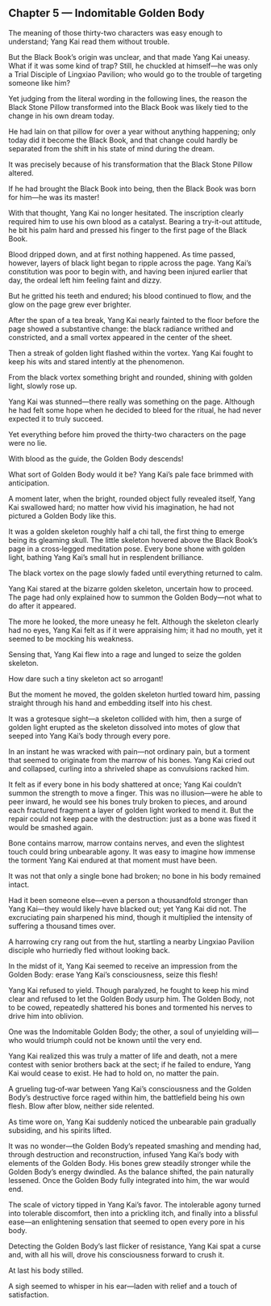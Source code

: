 ## Chapter 5 — Indomitable Golden Body

The meaning of those thirty-two characters was easy enough to understand; Yang Kai read them without trouble.

But the Black Book’s origin was unclear, and that made Yang Kai uneasy. What if it was some kind of trap? Still, he chuckled at himself—he was only a Trial Disciple of Lingxiao Pavilion; who would go to the trouble of targeting someone like him?

Yet judging from the literal wording in the following lines, the reason the Black Stone Pillow transformed into the Black Book was likely tied to the change in his own dream today.

He had lain on that pillow for over a year without anything happening; only today did it become the Black Book, and that change could hardly be separated from the shift in his state of mind during the dream.

It was precisely because of his transformation that the Black Stone Pillow altered.

If he had brought the Black Book into being, then the Black Book was born for him—he was its master!

With that thought, Yang Kai no longer hesitated. The inscription clearly required him to use his own blood as a catalyst. Bearing a try-it-out attitude, he bit his palm hard and pressed his finger to the first page of the Black Book.

Blood dripped down, and at first nothing happened. As time passed, however, layers of black light began to ripple across the page. Yang Kai’s constitution was poor to begin with, and having been injured earlier that day, the ordeal left him feeling faint and dizzy.

But he gritted his teeth and endured; his blood continued to flow, and the glow on the page grew ever brighter.

After the span of a tea break, Yang Kai nearly fainted to the floor before the page showed a substantive change: the black radiance writhed and constricted, and a small vortex appeared in the center of the sheet.

Then a streak of golden light flashed within the vortex. Yang Kai fought to keep his wits and stared intently at the phenomenon.

From the black vortex something bright and rounded, shining with golden light, slowly rose up.

Yang Kai was stunned—there really was something on the page. Although he had felt some hope when he decided to bleed for the ritual, he had never expected it to truly succeed.

Yet everything before him proved the thirty-two characters on the page were no lie.

With blood as the guide, the Golden Body descends!

What sort of Golden Body would it be? Yang Kai’s pale face brimmed with anticipation.

A moment later, when the bright, rounded object fully revealed itself, Yang Kai swallowed hard; no matter how vivid his imagination, he had not pictured a Golden Body like this.

It was a golden skeleton roughly half a chi tall, the first thing to emerge being its gleaming skull. The little skeleton hovered above the Black Book’s page in a cross‑legged meditation pose. Every bone shone with golden light, bathing Yang Kai’s small hut in resplendent brilliance.

The black vortex on the page slowly faded until everything returned to calm.

Yang Kai stared at the bizarre golden skeleton, uncertain how to proceed. The page had only explained how to summon the Golden Body—not what to do after it appeared.

The more he looked, the more uneasy he felt. Although the skeleton clearly had no eyes, Yang Kai felt as if it were appraising him; it had no mouth, yet it seemed to be mocking his weakness.

Sensing that, Yang Kai flew into a rage and lunged to seize the golden skeleton.

How dare such a tiny skeleton act so arrogant!

But the moment he moved, the golden skeleton hurtled toward him, passing straight through his hand and embedding itself into his chest.

It was a grotesque sight—a skeleton collided with him, then a surge of golden light erupted as the skeleton dissolved into motes of glow that seeped into Yang Kai’s body through every pore.

In an instant he was wracked with pain—not ordinary pain, but a torment that seemed to originate from the marrow of his bones. Yang Kai cried out and collapsed, curling into a shriveled shape as convulsions racked him.

It felt as if every bone in his body shattered at once; Yang Kai couldn’t summon the strength to move a finger. This was no illusion—were he able to peer inward, he would see his bones truly broken to pieces, and around each fractured fragment a layer of golden light worked to mend it. But the repair could not keep pace with the destruction: just as a bone was fixed it would be smashed again.

Bone contains marrow, marrow contains nerves, and even the slightest touch could bring unbearable agony. It was easy to imagine how immense the torment Yang Kai endured at that moment must have been.

It was not that only a single bone had broken; no bone in his body remained intact.

Had it been someone else—even a person a thousandfold stronger than Yang Kai—they would likely have blacked out; yet Yang Kai did not. The excruciating pain sharpened his mind, though it multiplied the intensity of suffering a thousand times over.

A harrowing cry rang out from the hut, startling a nearby Lingxiao Pavilion disciple who hurriedly fled without looking back.

In the midst of it, Yang Kai seemed to receive an impression from the Golden Body: erase Yang Kai’s consciousness, seize this flesh!

Yang Kai refused to yield. Though paralyzed, he fought to keep his mind clear and refused to let the Golden Body usurp him. The Golden Body, not to be cowed, repeatedly shattered his bones and tormented his nerves to drive him into oblivion.

One was the Indomitable Golden Body; the other, a soul of unyielding will—who would triumph could not be known until the very end.

Yang Kai realized this was truly a matter of life and death, not a mere contest with senior brothers back at the sect; if he failed to endure, Yang Kai would cease to exist. He had to hold on, no matter the pain.

A grueling tug‑of‑war between Yang Kai’s consciousness and the Golden Body’s destructive force raged within him, the battlefield being his own flesh. Blow after blow, neither side relented.

As time wore on, Yang Kai suddenly noticed the unbearable pain gradually subsiding, and his spirits lifted.

It was no wonder—the Golden Body’s repeated smashing and mending had, through destruction and reconstruction, infused Yang Kai’s body with elements of the Golden Body. His bones grew steadily stronger while the Golden Body’s energy dwindled. As the balance shifted, the pain naturally lessened. Once the Golden Body fully integrated into him, the war would end.

The scale of victory tipped in Yang Kai’s favor. The intolerable agony turned into tolerable discomfort, then into a prickling itch, and finally into a blissful ease—an enlightening sensation that seemed to open every pore in his body.

Detecting the Golden Body’s last flicker of resistance, Yang Kai spat a curse and, with all his will, drove his consciousness forward to crush it.

At last his body stilled.

A sigh seemed to whisper in his ear—laden with relief and a touch of satisfaction.
